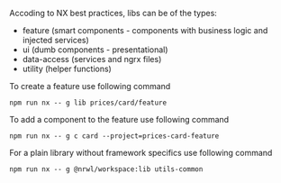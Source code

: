 Accoding to NX best practices, libs can be of the types:

- feature (smart components - components with business logic and injected services)
- ui (dumb components - presentational)
- data-access (services and ngrx files)
- utility (helper functions)


To create a feature use following command

`npm run nx -- g lib prices/card/feature`

To add a component to the feature use following command

`npm run nx -- g c card --project=prices-card-feature`


For a plain library without framework specifics use following command

`npm run nx -- g @nrwl/workspace:lib utils-common`
